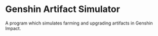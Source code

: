 # Genshin Artifact Simulator
A program which simulates farming and upgrading artifacts in Genshin Impact.
